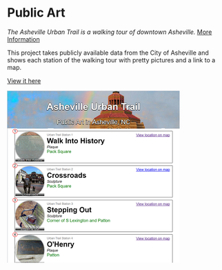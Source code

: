 Public Art
==========

*The Asheville Urban Trail is a walking tour of downtown Asheville.*
[More Information](http://www.ashevillenc.gov/departments/community/public_art/urban_trail.htm)

This project takes publicly available data from the City of Asheville and shows each station of the walking tour with pretty pictures and a link to a map.

[View it here](http://wax9.com/publicart)

![alt text][screenshot]

[screenshot]: https://github.com/bitslayer42/publicart/raw/master/src/images/urbantrail.png "screenshot"
